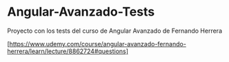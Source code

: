 # Angular-Avanzado-Tests

Proyecto con los tests del curso de Angular Avanzado de Fernando Herrera

[https://www.udemy.com/course/angular-avanzado-fernando-herrera/learn/lecture/8862724#questions]
